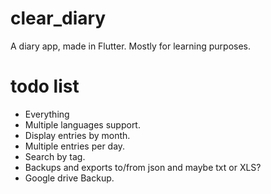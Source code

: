 # clear_diary

A diary app, made in Flutter. Mostly for learning purposes.

# todo list
- Everything
- Multiple languages support.
- Display entries by month.
- Multiple entries per day.
- Search by tag.
- Backups and exports to/from json and maybe txt or XLS?
- Google drive Backup.